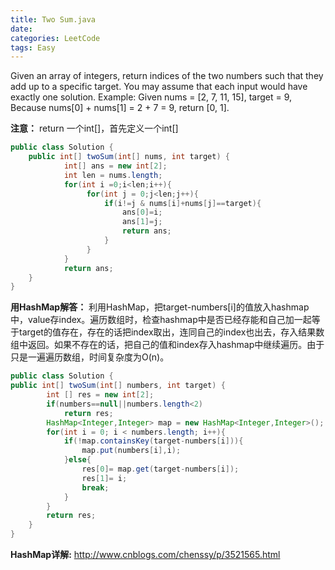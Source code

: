 ```yaml
---
title: Two Sum.java
date: 
categories: LeetCode
tags: Easy
---
```

Given an array of integers, return indices of the two numbers such that they add up to a specific target.
You may assume that each input would have exactly one solution.
Example:
Given nums = [2, 7, 11, 15], target = 9,
Because nums[0] + nums[1] = 2 + 7 = 9,    return [0, 1].
<!-- more -->

**注意：**
return 一个int[]，首先定义一个int[]
``` java
public class Solution {
    public int[] twoSum(int[] nums, int target) {
            int[] ans = new int[2];
            int len = nums.length;
            for(int i =0;i<len;i++){
                 for(int j = 0;j<len;j++){
                     if(i!=j & nums[i]+nums[j]==target){
                         ans[0]=i;
                         ans[1]=j;
                         return ans;
                     }
                 }
            }
            return ans;
    }
}
```


**用HashMap解答：**
利用HashMap，把target-numbers[i]的值放入hashmap中，value存index。遍历数组时，检查hashmap中是否已经存能和自己加一起等于target的值存在，存在的话把index取出，连同自己的index也出去，存入结果数组中返回。如果不存在的话，把自己的值和index存入hashmap中继续遍历。由于只是一遍遍历数组，时间复杂度为O(n)。
``` java
public class Solution {
public int[] twoSum(int[] numbers, int target) {
        int [] res = new int[2];
        if(numbers==null||numbers.length<2)
            return res;
        HashMap<Integer,Integer> map = new HashMap<Integer,Integer>();
        for(int i = 0; i < numbers.length; i++){
            if(!map.containsKey(target-numbers[i])){
                map.put(numbers[i],i);
            }else{
                res[0]= map.get(target-numbers[i]);
                res[1]= i;
                break;
            }
        }
        return res;
    }
}
```

**HashMap详解:**
http://www.cnblogs.com/chenssy/p/3521565.html